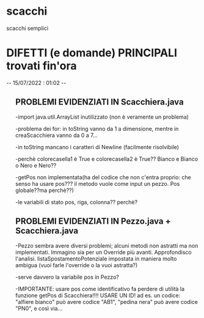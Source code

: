 # scacchi
scacchi semplici

<h1>DIFETTI (e domande) PRINCIPALI trovati fin'ora</h1> -- 15/07/2022 : 01:02 --

<ul>
<h2>PROBLEMI EVIDENZIATI IN <b>Scacchiera.java</b></h2>

-import java.util.ArrayList inutilizzato (non è veramente un problema)

-problema dei for: in toString vanno da 1 a dimensione, mentre in creaScacchiera vanno da 0 a 7...

-in toString mancano i caratteri di Newline (facilmente risolvibile)

-perchè colorecasella1 è True e colorecasella2 è True?? Bianco e Bianco o Nero e Nero??

-getPos non implementata(ha del codice che non c'entra proprio: che senso ha usare pos??? 
	il metodo vuole come input un pezzo. Pos globale??ma perchè??)

-le variabili di stato pos, riga, colonna?? perchè?
</div>
</ul>


<ul><h2>PROBLEMI EVIDENZIATI IN <b>Pezzo.java + Scacchiera.java</b></h2>

-Pezzo sembra avere diversi problemi; alcuni metodi non astratti ma non implementati. Immagino sia per un Override più avanti. 
	Approfondisco l'analisi. 
	listaSpostamentoPotenziale impostata in maniera molto ambigua (vuoi farle l'override o la vuoi astratta?)

-serve davvero la variabile pos in Pezzo?
	
-IMPORTANTE: usare pos come identificativo fa perdere di utilità la funzione getPos di Scacchiera!!!! 
	USARE UN ID! ad es. un codice: "alfiere bianco" può avere codice "AB1", "pedina nera" può avere codice "PN0", e così via...
</ul>

